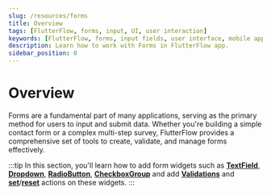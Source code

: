 ```yaml
---
slug: /resources/forms
title: Overview
tags: [FlutterFlow, forms, input, UI, user interaction]
keywords: [FlutterFlow, forms, input fields, user interface, mobile app development, data collection, user interaction]
description: Learn how to work with Forms in FlutterFlow app.
sidebar_position: 0
---
```



# Overview 
Forms are a fundamental part of many applications, serving as the primary method for users to input and submit data. Whether you're building a simple contact form or a complex multi-step survey, FlutterFlow provides a comprehensive set of tools to create, validate, and manage forms effectively.

:::tip
In this section, you'll learn how to add form widgets such as [**TextField**](forms/textfield), [**Dropdown**](forms/dropdown), [**RadioButton**](forms/radiobutton), [**CheckboxGroup**](forms/checkboxgroup) and add [**Validations**](forms/form-validation) and [**set**](forms/set-form-field)/[**reset**](forms/reset-form-field) actions on these widgets.
:::